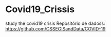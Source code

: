# Covid19_Crissis
 study the covid19 crisis
 Repositório de dadoss:
 https://github.com/CSSEGISandData/COVID-19
 